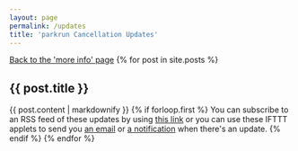 ```yaml
---
layout: page
permalink: /updates
title: 'parkrun Cancellation Updates'
---
```


[Back to the 'more info' page](/more)
{% for post in site.posts %}
## {{ post.title }}
{{ post.content | markdownify }}
{% if forloop.first %}
You can subscribe to an RSS feed of these updates by using [this link](/feed.xml) or you can use these IFTTT applets to send you [an email](https://ifttt.com/applets/bbtnkTzV-email-parkrun-cancellations-updates) or [a notification](https://ifttt.com/applets/nCmTgRLc-parkrun-cancellations-notifier) when there's an update.
{% endif %}
{% endfor %}